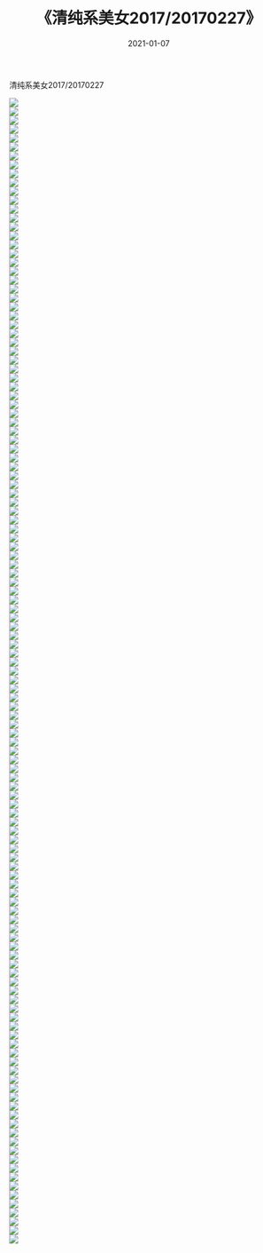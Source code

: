 ﻿---
layout: post
title:  《清纯系美女2017/20170227》
date:   2021-01-07
img: http://pic.660000.xyz/1:/清纯系美女/2017/20170227/000.jpg
categories: [美女, 清纯, 唯美]
---

清纯系美女2017/20170227

 ![](http://pic.660000.xyz/1:/清纯系美女/2017/20170227/001.png) <br>![](http://pic.660000.xyz/1:/清纯系美女/2017/20170227/002.png) <br>![](http://pic.660000.xyz/1:/清纯系美女/2017/20170227/003.png) <br>![](http://pic.660000.xyz/1:/清纯系美女/2017/20170227/004.png) <br>![](http://pic.660000.xyz/1:/清纯系美女/2017/20170227/005.png) <br>![](http://pic.660000.xyz/1:/清纯系美女/2017/20170227/006.png) <br>![](http://pic.660000.xyz/1:/清纯系美女/2017/20170227/007.png) <br>![](http://pic.660000.xyz/1:/清纯系美女/2017/20170227/008.png) <br>![](http://pic.660000.xyz/1:/清纯系美女/2017/20170227/009.png) <br>![](http://pic.660000.xyz/1:/清纯系美女/2017/20170227/010.png) <br>![](http://pic.660000.xyz/1:/清纯系美女/2017/20170227/011.png) <br>![](http://pic.660000.xyz/1:/清纯系美女/2017/20170227/012.png) <br>![](http://pic.660000.xyz/1:/清纯系美女/2017/20170227/013.png) <br>![](http://pic.660000.xyz/1:/清纯系美女/2017/20170227/014.png) <br>![](http://pic.660000.xyz/1:/清纯系美女/2017/20170227/015.png) <br>![](http://pic.660000.xyz/1:/清纯系美女/2017/20170227/016.png) <br>![](http://pic.660000.xyz/1:/清纯系美女/2017/20170227/017.png) <br>![](http://pic.660000.xyz/1:/清纯系美女/2017/20170227/018.png) <br>![](http://pic.660000.xyz/1:/清纯系美女/2017/20170227/019.png) <br>![](http://pic.660000.xyz/1:/清纯系美女/2017/20170227/020.png) <br>![](http://pic.660000.xyz/1:/清纯系美女/2017/20170227/021.png) <br>![](http://pic.660000.xyz/1:/清纯系美女/2017/20170227/022.png) <br>![](http://pic.660000.xyz/1:/清纯系美女/2017/20170227/023.png) <br>![](http://pic.660000.xyz/1:/清纯系美女/2017/20170227/024.png) <br>![](http://pic.660000.xyz/1:/清纯系美女/2017/20170227/025.png) <br>![](http://pic.660000.xyz/1:/清纯系美女/2017/20170227/026.png) <br>![](http://pic.660000.xyz/1:/清纯系美女/2017/20170227/027.png) <br>![](http://pic.660000.xyz/1:/清纯系美女/2017/20170227/028.png) <br>![](http://pic.660000.xyz/1:/清纯系美女/2017/20170227/029.png) <br>![](http://pic.660000.xyz/1:/清纯系美女/2017/20170227/030.png) <br>![](http://pic.660000.xyz/1:/清纯系美女/2017/20170227/031.png) <br>![](http://pic.660000.xyz/1:/清纯系美女/2017/20170227/032.png) <br>![](http://pic.660000.xyz/1:/清纯系美女/2017/20170227/033.png) <br>![](http://pic.660000.xyz/1:/清纯系美女/2017/20170227/034.png) <br>![](http://pic.660000.xyz/1:/清纯系美女/2017/20170227/035.png) <br>![](http://pic.660000.xyz/1:/清纯系美女/2017/20170227/036.png) <br>![](http://pic.660000.xyz/1:/清纯系美女/2017/20170227/037.png) <br>![](http://pic.660000.xyz/1:/清纯系美女/2017/20170227/038.png) <br>![](http://pic.660000.xyz/1:/清纯系美女/2017/20170227/039.png) <br>![](http://pic.660000.xyz/1:/清纯系美女/2017/20170227/040.png) <br>![](http://pic.660000.xyz/1:/清纯系美女/2017/20170227/041.png) <br>![](http://pic.660000.xyz/1:/清纯系美女/2017/20170227/042.png) <br>![](http://pic.660000.xyz/1:/清纯系美女/2017/20170227/043.png) <br>![](http://pic.660000.xyz/1:/清纯系美女/2017/20170227/044.png) <br>![](http://pic.660000.xyz/1:/清纯系美女/2017/20170227/045.png) <br>![](http://pic.660000.xyz/1:/清纯系美女/2017/20170227/046.png) <br>![](http://pic.660000.xyz/1:/清纯系美女/2017/20170227/047.png) <br>![](http://pic.660000.xyz/1:/清纯系美女/2017/20170227/048.png) <br>![](http://pic.660000.xyz/1:/清纯系美女/2017/20170227/049.png) <br>![](http://pic.660000.xyz/1:/清纯系美女/2017/20170227/050.png) <br>![](http://pic.660000.xyz/1:/清纯系美女/2017/20170227/051.png) <br>![](http://pic.660000.xyz/1:/清纯系美女/2017/20170227/052.png) <br>![](http://pic.660000.xyz/1:/清纯系美女/2017/20170227/053.png) <br>![](http://pic.660000.xyz/1:/清纯系美女/2017/20170227/054.png) <br>![](http://pic.660000.xyz/1:/清纯系美女/2017/20170227/055.png) <br>![](http://pic.660000.xyz/1:/清纯系美女/2017/20170227/056.png) <br>![](http://pic.660000.xyz/1:/清纯系美女/2017/20170227/057.png) <br>![](http://pic.660000.xyz/1:/清纯系美女/2017/20170227/058.png) <br>![](http://pic.660000.xyz/1:/清纯系美女/2017/20170227/059.png) <br>![](http://pic.660000.xyz/1:/清纯系美女/2017/20170227/060.png) <br>![](http://pic.660000.xyz/1:/清纯系美女/2017/20170227/061.png) <br>![](http://pic.660000.xyz/1:/清纯系美女/2017/20170227/062.png) <br>![](http://pic.660000.xyz/1:/清纯系美女/2017/20170227/063.png) <br>![](http://pic.660000.xyz/1:/清纯系美女/2017/20170227/064.png) <br>![](http://pic.660000.xyz/1:/清纯系美女/2017/20170227/065.png) <br>![](http://pic.660000.xyz/1:/清纯系美女/2017/20170227/066.png) <br>![](http://pic.660000.xyz/1:/清纯系美女/2017/20170227/067.png) <br>![](http://pic.660000.xyz/1:/清纯系美女/2017/20170227/068.png) <br>![](http://pic.660000.xyz/1:/清纯系美女/2017/20170227/069.png) <br>![](http://pic.660000.xyz/1:/清纯系美女/2017/20170227/070.png) <br>![](http://pic.660000.xyz/1:/清纯系美女/2017/20170227/071.png) <br>![](http://pic.660000.xyz/1:/清纯系美女/2017/20170227/072.png) <br>![](http://pic.660000.xyz/1:/清纯系美女/2017/20170227/073.png) <br>![](http://pic.660000.xyz/1:/清纯系美女/2017/20170227/074.png) <br>![](http://pic.660000.xyz/1:/清纯系美女/2017/20170227/075.png) <br>![](http://pic.660000.xyz/1:/清纯系美女/2017/20170227/076.png) <br>![](http://pic.660000.xyz/1:/清纯系美女/2017/20170227/077.png) <br>![](http://pic.660000.xyz/1:/清纯系美女/2017/20170227/078.png) <br>![](http://pic.660000.xyz/1:/清纯系美女/2017/20170227/079.png) <br>![](http://pic.660000.xyz/1:/清纯系美女/2017/20170227/080.png) <br>![](http://pic.660000.xyz/1:/清纯系美女/2017/20170227/081.png) <br>![](http://pic.660000.xyz/1:/清纯系美女/2017/20170227/082.png) <br>![](http://pic.660000.xyz/1:/清纯系美女/2017/20170227/083.png) <br>![](http://pic.660000.xyz/1:/清纯系美女/2017/20170227/084.png) <br>![](http://pic.660000.xyz/1:/清纯系美女/2017/20170227/085.png) <br>![](http://pic.660000.xyz/1:/清纯系美女/2017/20170227/086.png) <br>![](http://pic.660000.xyz/1:/清纯系美女/2017/20170227/087.png) <br>![](http://pic.660000.xyz/1:/清纯系美女/2017/20170227/088.png) <br>![](http://pic.660000.xyz/1:/清纯系美女/2017/20170227/089.png) <br>![](http://pic.660000.xyz/1:/清纯系美女/2017/20170227/090.png) <br>![](http://pic.660000.xyz/1:/清纯系美女/2017/20170227/091.png) <br>![](http://pic.660000.xyz/1:/清纯系美女/2017/20170227/092.png) <br>![](http://pic.660000.xyz/1:/清纯系美女/2017/20170227/093.png) <br>![](http://pic.660000.xyz/1:/清纯系美女/2017/20170227/094.png) <br>![](http://pic.660000.xyz/1:/清纯系美女/2017/20170227/095.png) <br>![](http://pic.660000.xyz/1:/清纯系美女/2017/20170227/096.png) <br>![](http://pic.660000.xyz/1:/清纯系美女/2017/20170227/097.png) <br>![](http://pic.660000.xyz/1:/清纯系美女/2017/20170227/098.png) <br>![](http://pic.660000.xyz/1:/清纯系美女/2017/20170227/099.png) <br>![](http://pic.660000.xyz/1:/清纯系美女/2017/20170227/100.png) <br>![](http://pic.660000.xyz/1:/清纯系美女/2017/20170227/101.png) <br>![](http://pic.660000.xyz/1:/清纯系美女/2017/20170227/102.png) <br>![](http://pic.660000.xyz/1:/清纯系美女/2017/20170227/103.png) <br>![](http://pic.660000.xyz/1:/清纯系美女/2017/20170227/104.png) <br>![](http://pic.660000.xyz/1:/清纯系美女/2017/20170227/105.png) <br>![](http://pic.660000.xyz/1:/清纯系美女/2017/20170227/106.png) <br>![](http://pic.660000.xyz/1:/清纯系美女/2017/20170227/107.png) <br>![](http://pic.660000.xyz/1:/清纯系美女/2017/20170227/108.png) <br>![](http://pic.660000.xyz/1:/清纯系美女/2017/20170227/109.png) <br>![](http://pic.660000.xyz/1:/清纯系美女/2017/20170227/110.png) <br>![](http://pic.660000.xyz/1:/清纯系美女/2017/20170227/111.png) <br>![](http://pic.660000.xyz/1:/清纯系美女/2017/20170227/112.png) <br>![](http://pic.660000.xyz/1:/清纯系美女/2017/20170227/113.png) <br>![](http://pic.660000.xyz/1:/清纯系美女/2017/20170227/114.png) <br>![](http://pic.660000.xyz/1:/清纯系美女/2017/20170227/115.png) <br>![](http://pic.660000.xyz/1:/清纯系美女/2017/20170227/116.png) <br>![](http://pic.660000.xyz/1:/清纯系美女/2017/20170227/117.png) <br>![](http://pic.660000.xyz/1:/清纯系美女/2017/20170227/118.png) <br>![](http://pic.660000.xyz/1:/清纯系美女/2017/20170227/119.png) <br>![](http://pic.660000.xyz/1:/清纯系美女/2017/20170227/120.png) <br>![](http://pic.660000.xyz/1:/清纯系美女/2017/20170227/121.png) <br>![](http://pic.660000.xyz/1:/清纯系美女/2017/20170227/122.png) <br>![](http://pic.660000.xyz/1:/清纯系美女/2017/20170227/123.png) <br>![](http://pic.660000.xyz/1:/清纯系美女/2017/20170227/124.png) <br>![](http://pic.660000.xyz/1:/清纯系美女/2017/20170227/125.png) <br>![](http://pic.660000.xyz/1:/清纯系美女/2017/20170227/126.png) <br>![](http://pic.660000.xyz/1:/清纯系美女/2017/20170227/127.png) <br>![](http://pic.660000.xyz/1:/清纯系美女/2017/20170227/128.png) <br>![](http://pic.660000.xyz/1:/清纯系美女/2017/20170227/129.png) <br>